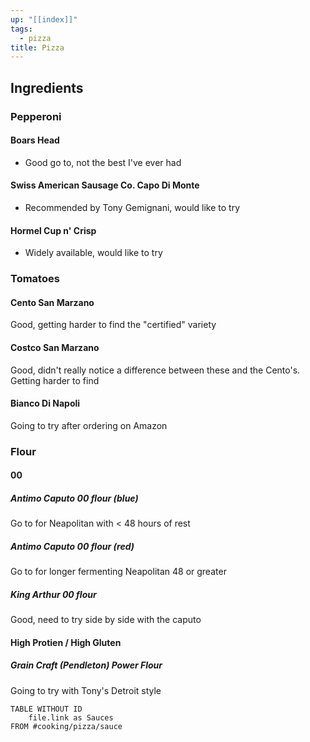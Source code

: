 ```yaml
---
up: "[[index]]"
tags:
  - pizza
title: Pizza
---
```

## Ingredients
### Pepperoni
#### Boars Head
- Good go to, not the best I've ever had
#### Swiss American Sausage Co. Capo Di Monte
* Recommended by Tony Gemignani, would like to try
#### Hormel Cup n' Crisp
* Widely available, would like to try
### Tomatoes
#### Cento San Marzano
Good, getting harder to find the "certified" variety
#### Costco San Marzano
Good, didn't really notice a difference between these and the Cento's. Getting harder to find
#### Bianco Di Napoli
Going to try after ordering on Amazon
### Flour
#### 00
##### Antimo Caputo 00 flour (blue)
Go to for Neapolitan with < 48 hours of rest
##### Antimo Caputo 00 flour (red)
Go to for longer fermenting Neapolitan 48 or greater
##### King Arthur 00 flour
Good, need to try side by side with the caputo
#### High Protien / High Gluten
##### Grain Craft (Pendleton) Power Flour
Going to try with Tony's Detroit style


```dataview
TABLE WITHOUT ID
	file.link as Sauces
FROM #cooking/pizza/sauce
``` 
